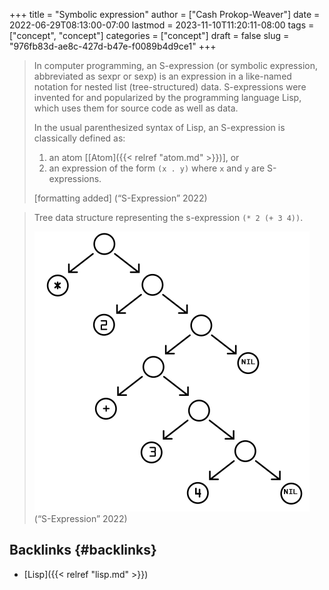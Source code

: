 +++
title = "Symbolic expression"
author = ["Cash Prokop-Weaver"]
date = 2022-06-29T08:13:00-07:00
lastmod = 2023-11-10T11:20:11-08:00
tags = ["concept", "concept"]
categories = ["concept"]
draft = false
slug = "976fb83d-ae8c-427d-b47e-f0089b4d9ce1"
+++

> In computer programming, an S-expression (or symbolic expression, abbreviated as sexpr or sexp) is an expression in a like-named notation for nested list (tree-structured) data. S-expressions were invented for and popularized by the programming language Lisp, which uses them for source code as well as data.
>
> In the usual parenthesized syntax of Lisp, an S-expression is classically defined as:
>
> 1.  an atom [[Atom]({{< relref "atom.md" >}})], or
> 2.  an expression of the form `(x . y)` where `x` and `y` are S-expressions.
>
> [formatting added]
> (“S-Expression” 2022)

<!--quoteend-->

> Tree data structure representing the s-expression `(* 2 (+ 3 4))`.
>
> ![](/ox-hugo/Corrected_S-expression_tree_2.svg.png)
> (“S-Expression” 2022)


## Backlinks {#backlinks}

-   [Lisp]({{< relref "lisp.md" >}})

